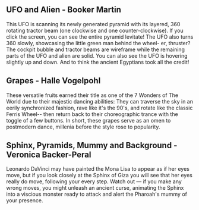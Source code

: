 ## UFO and Alien - Booker Martin
This UFO is scanning its newly generated pyramid with its layered, 360 rotating tractor beam (one clockwise and one counter-clockwise). If you click the screen, you can see the entire pyramid levitate! The UFO also turns 360 slowly, showcasing the little green man behind the wheel- er, thruster? The cockpit bubble and tractor beams are wireframe while the remaining parts of the UFO and alien are solid. You can also see the UFO is hovering slightly up and down. And to think the ancient Egyptians took all the credit!
## Grapes - Halle Vogelpohl
These versatile fruits earned their title as one of the 7 Wonders of The World due to their majestic dancing abilities: They can traverse the sky in an eerily synchronized fashion, rave like it's the 90's, and rotate like the classic Ferris Wheel-- then return back to their choreographic trance with the toggle of a few buttons. In short, these grapes serve as an omen to postmodern dance, millenia before the style rose to popularity.
## Sphinx, Pyramids, Mummy and Background - Veronica Backer-Peral
Leonardo DaVinci may have painted the Mona Lisa to appear as if her eyes move, but if you look closely at the Sphinx of Giza you will see that her eyes really do move, following your every step. Watch out — if you make any wrong moves, you might unleash an ancient curse, animating the Sphinx into a viscious monster ready to attack and alert the Pharoah's mummy of your presence.
